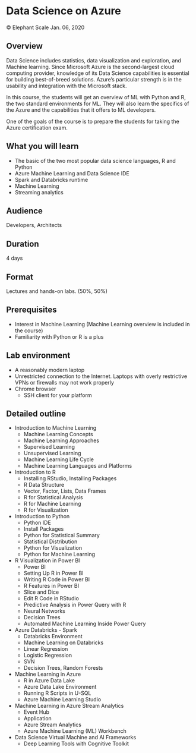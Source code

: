 # Data Science on Azure
© Elephant Scale
Jan. 06, 2020

## Overview

Data Science includes statistics, data visualization and exploration,
and Machine learning. Since Microsoft Azure is the second-largest cloud computing provider, knowledge of its Data Science capabilities is essential for
building best-of-breed solutions. Azure’s particular strength is in the usability and integration with the Microsoft stack.

In this course, the students will get an overview of ML with Python and R, the two standard environments for ML. They will also learn the specifics of the Azure and the capabilities that it offers to ML developers.

One of the goals of the course is to prepare the students for taking the Azure certification exam.


## What you will learn
* The basic of the two most popular data science languages, R and Python
* Azure Machine Learning and Data Science IDE
* Spark and Databricks runtime
* Machine Learning
* Streaming analytics


## Audience
Developers, Architects

## Duration
4 days

## Format
Lectures and hands-on labs. (50%, 50%)

## Prerequisites

* Interest in Machine Learning (Machine Learning overview is included in the course)
* Familiarity with Python or R is a plus


## Lab environment

* A reasonably modern laptop
* Unrestricted connection to the Internet. Laptops with overly restrictive VPNs or firewalls may not work properly
* Chrome browser
  - SSH client for your platform

## Detailed outline

* Introduction to Machine Learning
  - Machine Learning Concepts
  - Machine Learning Approaches
  - Supervised Learning
  - Unsupervised Learning
  - Machine Learning Life Cycle
  - Machine Learning Languages and Platforms
* Introduction to R
  - Installing RStudio, Installing Packages
  - R Data Structure
  - Vector, Factor, Lists, Data Frames
  - R for Statistical Analysis
  - R for Machine Learning
  - R for Visualization
* Introduction to Python
  - Python IDE
  - Install Packages
  - Python for Statistical Summary
  - Statistical Distribution
  - Python for Visualization
  - Python for Machine Learning
* R Visualization in Power BI
  - Power BI
  - Setting Up R in Power BI
  - Writing R Code in Power BI
  - R Features in Power BI
  - Slice and Dice
  - Edit R Code in RStudio
  - Predictive Analysis in Power Query with R
  - Neural Networks
  - Decision Trees
  - Automated Machine Learning Inside Power Query
* Azure Databricks - Spark
  - Databricks Environment
  - Machine Learning on Databricks
  - Linear Regression
  - Logistic Regression
  - SVN
  - Decision Trees, Random Forests
* Machine Learning in Azure
  - R in Azure Data Lake
  - Azure Data Lake Environment
  - Running R Scripts in U-SQL
  - Azure Machine Learning Studio
* Machine Learning in Azure Stream Analytics
  - Event Hub
  - Application
  - Azure Stream Analytics
  - Azure Machine Learning (ML) Workbench
* Data Science Virtual Machine and AI Frameworks
  - Deep Learning Tools with Cognitive Toolkit
